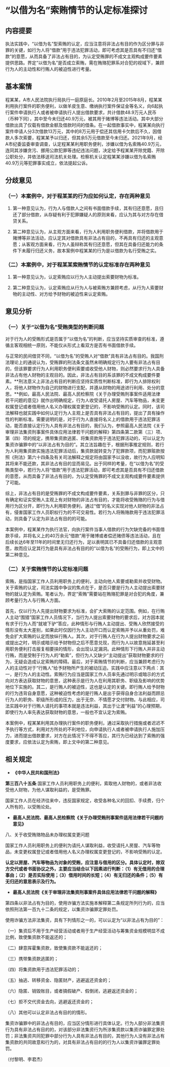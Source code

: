 # “以借为名”索贿情节的认定标准探讨

## 内容提要

执法实践中，“以借为名”型索贿的认定，应当注意将非法占有目的作为区分罪与非罪的关键，如行为人将“借款”用于违法犯罪活动，即可考虑其是否具有不归还“借款”的意愿，从而具备了非法占有目的，为认定受贿罪的不成文主观构成要件要素提供思路。界定“以借为名”是否成立索贿，需在贿赂犯罪系对合犯的视域下，兼顾行为人的主动性和行贿人的被迫性进行考量。

## 基本案情

程某某，A市人民法院执行局执行一庭原庭长。2010年2月至2015年8月，程某某利用执行案件的职务便利，以做羊皮生意、缴纳执行案件保证金等名义，向6起执行案件申请执行人或者被申请执行人提出借款要求，共计借款48.9万元人民币（币种下同），其中至今未归还40.9万元，被其用于赌博等违法活动。其中大部分借款出具了仅载有借款金额及借款时间的借条。在一起借款事实中，程某某向执行案件申请人分3次借款13万元，其中的8万元用于偿还其信用卡欠款后不久，因借款人多次索要，程某某予以归还，但其余5万元借款至今未归还。2021年9月，经A市纪委监委审查调查，认定程某某利用职务便利，涉嫌以借为名索贿40.9万元，连同其涉嫌贪污、挪用公款犯罪等违纪违法问题，决定给予程某某开除党籍、开除公职处分，并依法移送司法机关处理。检察机关认定程某某涉嫌以借为名索贿40.9万元等犯罪事实成立，依法提起公诉。

## 分歧意见

### （一）本案例中，对于程某某的行为应如何认定，存在两种意见

1. 第一种意见认为，行为人与借款人之间有书面借款手续，其有归还意愿，且归还了部分借款，从存疑有利于犯罪嫌疑人的原则来看，应认为其与对方存在借贷关系。

2. 第二种意见认为，从主观方面来看，行为人利用职务便利借款，并将借款用于赌博等非法活动，应认定其对借款具有非法占有目的，不再具有归还的主观意愿；从客观方面来看，行为人虽辩称其有归还意愿，但其在具备归还能力的条件下未履行归还义务，故本案例中程某某的行为是以借款为名行受贿之实。

### （二）本案例中，对于程某某索贿情节的认定标准存在两种意见

1. 第一种意见认为，认定索贿应以行为人主动提出索要财物为标准。

2. 第二种意见认为，认定索贿应从行为人与被索贿方兼顾考虑，从行为人索要财物的主动性、对方给予财物的被迫性来认定索贿。

## 意见分析

### （一）关于“以借为名”受贿类型的判断问题

对于行为人的受贿形式是否属于“以借为名”的判断，应当坚持实质审查的标准，遵循主客观相统一原则，不能仅从形式上看双方是否有书面借款手续。

与正常的民间借贷不同，“以借为名”的受贿人对“借款”具有非法占有目的。我国刑法理论上的通说认为，受贿罪的刑法条文虽然未明确规定行为人要有非法占有目的，但该罪要求行为人利用职务便利索要或收受他人财物，则必然要求行为人具备非法占有他人财物的主观目的。因此，非法占有目的系该罪的不成文构成要件要素。**刑法意义上非法占有目的判断应坚持实质性判断标准，即行为人排除权利人，将他人财物作为自己的财物进行支配，并遵从财物的用途进行利用、处分的意思。**例如，最高人民法院、最高人民检察院《关于办理受贿刑事案件适用法律若干问题的意见》就作出明确规定，行为人收受请托人房屋、汽车等物品，未变更权属登记或者借用他人名义办理权属变更登记的，不影响受贿的认定。同时，该司法解释也就实践中如何认定行为人主观上是否具有非法占有目的，提出了具有操作性的判断标准。需要说明的是，对于行为人直接将名义上的借款用于违法犯罪活动，能否直接认定行为人具有非法占有目的，我们认为，参照最高人民法院《关于审理非法集资刑事案件具体应用法律若干问题的解释》第四条第二款第（三）项、第（四）项的规定，携带集资款逃匿、将集资款用于违法犯罪活动的，可以认定为集资诈骗罪中的“以非法占有为目的”。其立法旨趣在于，根据刑事推定规则，若行为人利用集资款实施违法犯罪活动后，集资款就转变为了犯罪款项，而犯罪赃款按照《刑法》第六十四条及有关司法解释之规定将由国家予以没收，故行为人应明知其将来不能还款，其非法占有目的显而易见。出于同样的考量，在“以借为名”的受贿类型中，若行为人将“借款”用于违法犯罪活动，即可考虑其是否具有不归还借款的意愿，从而具备了非法占有目的，为认定受贿罪的不成文主观构成要件要素提供了可能。

综上，非法占有目的是受贿罪的不成文构成要件要素，关系到罪与非罪的区分，只有确定和证实受贿人主观上有对财物的非法占有目的，才能将收受贿赂的行为与借用行为区分开，即行为人利用职务便利，通过“借”的名义实现对他人财物的非法占有，侵害国家工作人员职权行为的不可交易性。若行为人将贿赂款用于违法犯罪活动，则具备了认定为非法占有目的的可能。

本案例中，程某某作为执行法官，向执行案件当事人借款的行为欠缺完备的书面借款手续，并将名义上的40万余元“借款”用于赌博或者偿还赌债等违法活动，且在后续长达6年至11年的时间里无归还行为，足以表明其已不具备归还借款的主观意愿，故而应认定其行为是具有非法占有目的的“以借为名”的受贿行为，即上文中的第二种意见。

### （二）关于索贿情节的认定标准问题

索贿，是指国家工作人员利用职务上的便利，主动向他人索要或勒索并收受财物。关于索贿的认定，司法实践中争议的焦点在于，是否只要是行为人主动提出索要财物的就认定为索贿。笔者认为，界定“索贿”需要站在贿赂犯罪是对合犯的角度，兼顾考量行为人与行贿人方面。

首先，仅以行为人先提出财物要求为标准，会扩大索贿的认定范围。例如，在行贿人主动“围猎”国家工作人员情况下，当行为人提出索要财物的要求后，对方因本就有求于行为人而“就坡下驴”答应，此种情形与行贿人主动提出、受贿人欣然接受的情形没有太大差别，如果此时仅因行为人主动开口而认定索贿并予以从重处罚，难免会扩大索贿的认定而放纵行贿人。其次，对于行贿人在行为人提出财物要求之前或提出之时，明示或暗示给予财物但之后不愿意兑现，而行为人以故意拖延甚至利用职务便利打击报复相要挟的情形，会出现认定漏洞。此种情形下行贿人并非主动行贿，而是受制于行为人的“勒索”，但行为人又缺少“主动提出”获取财物要求的行为，无疑会造成认定索贿的障碍。最后，对于索贿情节的判断，应当兼顾考虑行为人的主动性对于“行贿人”给予财物所产生的被动压迫。实践中应注意以下两点：其一，是行为人的主动性。索贿行为应当是国家工作人员率先通过明示或暗示的方式向对方表达获取财物的意思，这种表示是行为人在利用其职务、职级及影响的优势地位下实施的。其二，是行贿人的被迫性，这也是认定的关键。即行贿人给予财物的行为违背自身意愿，这种被迫性考虑的是行贿人是出于获得自身合法利益而顾忌行为人的职务、职级所形成的压力，出于无奈、不情愿才交付财物。与此相应，司法实践中对于行贿人请托的事项本就是违法利益，其出于让渡“利益”的心理预期，即使行为人率先表达获取财物的意思，一般也不宜认定为索贿。

本案例中，程某某利用其办理执行案件的职务便利，通过采取执行措施或者迟迟不予执行等方式，利用对方所处的不利地位，向申请执行人或者被申请执行人施加压力，进而提出借款要求，对方在此情况下不得不答应，其行为已经达到了索贿的强度要求，应依法认定为索贿，即上文中的第二种意见。

## 相关规定

* **《中华人民共和国刑法》**

**第三百八十五条** 国家工作人员利用职务上的便利，索取他人财物的，或者非法收受他人财物，为他人谋取利益的，是受贿罪。

国家工作人员在经济往来中，违反国家规定，收受各种名义的回扣、手续费，归个人所有的，以受贿论处。

* **最高人民法院、最高人民检察院《关于办理受贿刑事案件适用法律若干问题的意见》**

八、关于收受贿赂物品未办理权属变更问题

国家工作人员利用职务上的便利为请托人谋取利益，收受请托人房屋、汽车等物品，未变更权属登记或者借用他人名义办理权属变更登记的，不影响受贿的认定。

**认定以房屋、汽车等物品为对象的受贿，应注意与借用的区分。具体认定时，除双方交代或者书面协议之外，主要应当结合以下因素进行判断：（1）有无借用的合理事由；（2）是否实际使用；（3）借用时间的长短；（4）有无归还的条件；（5）有无归还的意思表示及行为。**

* **最高人民法院《关于审理非法集资刑事案件具体应用法律若干问题的解释》**

第四条以非法占有为目的，使用诈骗方法实施本解释第二条规定所列行为的，应当依照刑法第一百九十二条的规定，以集资诈骗罪定罪处罚。

使用诈骗方法非法集资，具有下列情形之一的，可以认定为“以非法占有为目的”：

（一）集资后不用于生产经营活动或者用于生产经营活动与筹集资金规模明显不成比例，致使集资款不能返还的；

（二）肆意挥霍集资款，致使集资款不能返还的；

（三）携带集资款逃匿的；

（四）将集资款用于违法犯罪活动的；

（五）抽逃、转移资金、隐匿财产，逃避返还资金的；

（六）隐匿、销毁账目，或者搞假破产、假倒闭，逃避返还资金的；

（七）拒不交代资金去向，逃避返还资金的；

（八）其他可以认定非法占有目的的情形。

集资诈骗罪中的非法占有目的，应当区分情形进行具体认定。行为人部分非法集资行为具有非法占有目的的，对该部分非法集资行为所涉集资款以集资诈骗罪定罪处罚；非法集资共同犯罪中部分行为人具有非法占有目的，其他行为人没有非法占有集资款的共同故意和行为的，对具有非法占有目的的行为人以集资诈骗罪定罪处罚。

（付黎明、李君杰）